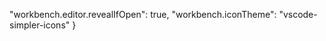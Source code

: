 


  "workbench.editor.revealIfOpen": true,
    "workbench.iconTheme": "vscode-simpler-icons"
}




